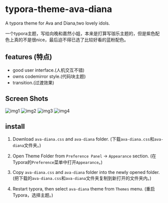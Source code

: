 # typora-theme-ava-diana
A typora theme for Ava and Diana,two lovely idols.

一个typora主题，写给向晚和嘉然小姐，本来是打算写珈乐主题的，但是紫色配色上真的不是很nice，最后迫不得已选了比较好看的蓝粉配色。

## features (特点)
+ good user interface.(人机交互不错)
+ owns codemirror style.(代码块主题)
+ transition.(过渡效果)

## Screen Shots

![img1](https://cdn.jsdelivr.net/gh/mingluosunyi/pictures/typora%E5%B1%95%E7%A4%BA1.png)
![img2](https://cdn.jsdelivr.net/gh/mingluosunyi/pictures/typora.png)
![img3](https://cdn.jsdelivr.net/gh/mingluosunyi/pictures/typora%E5%B1%95%E7%A4%BA2.png)
![img4](https://cdn.jsdelivr.net/gh/mingluosunyi/pictures/typora%E5%B1%95%E7%A4%BA3.png)

## install
1. Download `ava-diana.css` and `ava-diana` folder. (下载`ava-diana.css`和`ava-diana`文件夹。)  
 
2. Open Theme Folder from `Preference Panel` → `Appearance` section. (在Typora的`Preference`菜单中打开`Appearance`。)  

3. Copy `ava-diana.css` and `ava-diana` folder into the newly opened folder. (把下载的`ava-diana.css`和`ava-diana`文件夹复制到新打开的文件夹内。)
 
4. Restart typora, then select `ava-diana` theme from `Themes` menu. (重启Typora，选择主题。)
